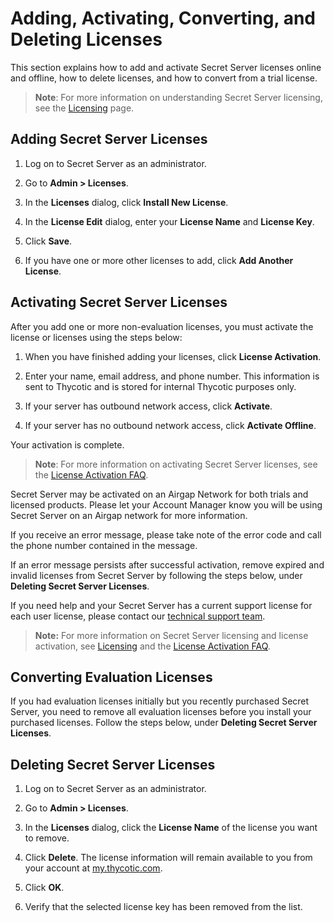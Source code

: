 [title]: # (Adding, Activating, Converting, and Deleting Licenses)
[tags]: # (license,add,delete,activate,convert,activation)
[priority]: # (1000)

# Adding, Activating, Converting, and Deleting Licenses

This section explains how to add and activate Secret Server licenses online and offline, how to delete licenses, and how to convert from a trial license.

>**Note**: For more information on understanding Secret Server licensing, see the [Licensing](../../licensing/index.md) page.

## Adding Secret Server Licenses

1. Log on to Secret Server as an administrator.

1. Go to **Admin \> Licenses**.

1. In the **Licenses** dialog, click **Install New License**.

1. In the **License Edit** dialog, enter your **License Name** and **License Key**.

1. Click **Save**.

1. If you have one or more other licenses to add, click **Add Another License**.

## Activating Secret Server Licenses

After you add one or more non-evaluation licenses, you must activate the license or licenses using the steps below:

1. When you have finished adding your licenses, click **License Activation**.

1. Enter your name, email address, and phone number. This information is sent to Thycotic and is stored for internal Thycotic purposes only.

1. If your server has outbound network access, click **Activate**.

1. If your server has no outbound network access, click **Activate Offline**.

Your activation is complete.

>**Note**: For more information on activating Secret Server licenses, see the [License Activation FAQ](../licensing-faq/index.md).

Secret Server may be activated on an Airgap Network for both trials and licensed products. Please let your Account Manager know you will be using Secret Server on an Airgap network for more information.

If you receive an error message, please take note of the error code and call the phone number contained in the message.

If an error message persists after successful activation, remove expired and invalid licenses from Secret Server by following the steps below, under **Deleting Secret Server Licenses**.

If you need help and your Secret Server has a current support license for each user license, please contact our [technical support team](http://thycotic.com/products/secret-server/support-2/).

> **Note:**  For more information on Secret Server licensing and license activation, see [Licensing](../../licensing/index.md) and the [License Activation FAQ](../licensing-faq/index.md).

## Converting Evaluation Licenses

If you had evaluation licenses initially but you recently purchased Secret Server, you need to remove all evaluation licenses before you install your purchased licenses. Follow the steps below, under **Deleting Secret Server Licenses**.

## Deleting Secret Server Licenses

1. Log on to Secret Server as an administrator.

1. Go to **Admin \> Licenses**.

1. In the **Licenses** dialog, click the **License Name** of the license you want to remove.

1. Click **Delete**. The license information will remain available to you from your account at [my.thycotic.com](http://my.thycotic.com).

1. Click **OK**.

1. Verify that the selected license key has been removed from the list.
